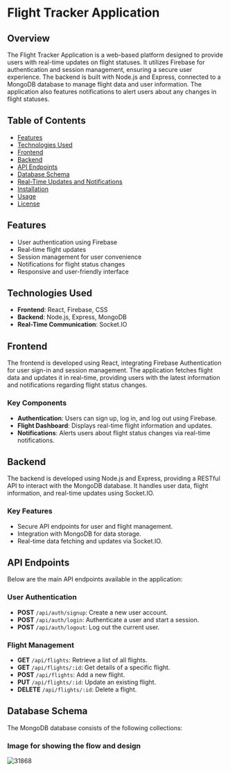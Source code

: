 # Flight Tracker Application

## Overview
The Flight Tracker Application is a web-based platform designed to provide users with real-time updates on flight statuses. It utilizes Firebase for authentication and session management, ensuring a secure user experience. The backend is built with Node.js and Express, connected to a MongoDB database to manage flight data and user information. The application also features notifications to alert users about any changes in flight statuses.

## Table of Contents
- [Features](#features)
- [Technologies Used](#technologies-used)
- [Frontend](#frontend)
- [Backend](#backend)
- [API Endpoints](#api-endpoints)
- [Database Schema](#database-schema)
- [Real-Time Updates and Notifications](#real-time-updates-and-notifications)
- [Installation](#installation)
- [Usage](#usage)
- [License](#license)

## Features
- User authentication using Firebase
- Real-time flight updates
- Session management for user convenience
- Notifications for flight status changes
- Responsive and user-friendly interface

## Technologies Used
- **Frontend**: React, Firebase, CSS
- **Backend**: Node.js, Express, MongoDB
- **Real-Time Communication**: Socket.IO

## Frontend
The frontend is developed using React, integrating Firebase Authentication for user sign-in and session management. The application fetches flight data and updates it in real-time, providing users with the latest information and notifications regarding flight status changes.

### Key Components
- **Authentication**: Users can sign up, log in, and log out using Firebase.
- **Flight Dashboard**: Displays real-time flight information and updates.
- **Notifications**: Alerts users about flight status changes via real-time notifications.

## Backend
The backend is developed using Node.js and Express, providing a RESTful API to interact with the MongoDB database. It handles user data, flight information, and real-time updates using Socket.IO.

### Key Features
- Secure API endpoints for user and flight management.
- Integration with MongoDB for data storage.
- Real-time data fetching and updates via Socket.IO.

## API Endpoints
Below are the main API endpoints available in the application:

### User Authentication
- **POST** `/api/auth/signup`: Create a new user account.
- **POST** `/api/auth/login`: Authenticate a user and start a session.
- **POST** `/api/auth/logout`: Log out the current user.

### Flight Management
- **GET** `/api/flights`: Retrieve a list of all flights.
- **GET** `/api/flights/:id`: Get details of a specific flight.
- **POST** `/api/flights`: Add a new flight.
- **PUT** `/api/flights/:id`: Update an existing flight.
- **DELETE** `/api/flights/:id`: Delete a flight.

## Database Schema
The MongoDB database consists of the following collections:

### Image for showing the flow and design
![31868](https://github.com/user-attachments/assets/159b3b2d-4406-4d63-be70-c681e8750d3c)


